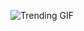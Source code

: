 
<!-- GIF_SECTION -->
![Trending GIF](https://media3.giphy.com/media/v1.Y2lkPThiYjIxNzcyNndocGEzYnVzY3JzYWhzYjc1NzdpZ25ydXJjd2I3cTQzaXFiejlmOSZlcD12MV9naWZzX3NlYXJjaCZjdD1n/26tn33aiTi1jkl6H6/giphy.gif)
<!-- END_GIF_SECTION -->
